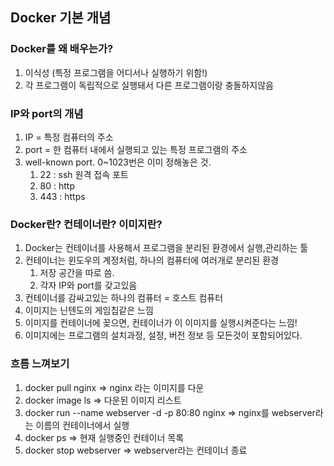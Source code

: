 ## Docker 기본 개념  

### Docker를 왜 배우는가?
1. 이식성 (특정 프로그램을 어디서나 실행하기 위함!)  
2. 각 프로그램이 독립적으로 실행돼서 다른 프로그램이랑 충돌하지않음  
     
### IP와 port의 개념
1. IP = 특정 컴퓨터의 주소
2. port = 한 컴퓨터 내에서 실행되고 있는 특정 프로그램의 주소
3. well-known port. 0~1023번은 이미 정해놓은 것.
   1. 22 : ssh 원격 접속 포트
   2. 80 : http
   3. 443 : https

### Docker란? 컨테이너란? 이미지란?
1. Docker는 컨테이너를 사용해서 프로그램을 분리된 환경에서 실행,관리하는 툴  
2. 컨테이너는 윈도우의 계정처럼, 하나의 컴퓨터에 여러개로 분리된 환경  
   1. 저장 공간을 따로 씀.
   2. 각자 IP와 port를 갖고있음
3. 컨테이너를 감싸고있는 하나의 컴퓨터 = 호스트 컴퓨터
4. 이미지는 닌텐도의 게임칩같은 느낌
5. 이미지를 컨테이너에 꽂으면, 컨테이너가 이 이미지를 실행시켜준다는 느낌!
6. 이미지에는 프로그램의 설치과정, 설정, 버전 정보 등 모든것이 포함되어있다.

### 흐름 느껴보기
1. docker pull nginx => nginx 라는 이미지를 다운
2. docker image ls => 다운된 이미지 리스트
3. docker run --name webserver -d -p 80:80 nginx => nginx를 webserver라는 이름의 컨테이너에서 실행
4. docker ps => 현재 실행중인 컨테이너 목록
5. docker stop webserver => webserver라는 컨테이너 종료
